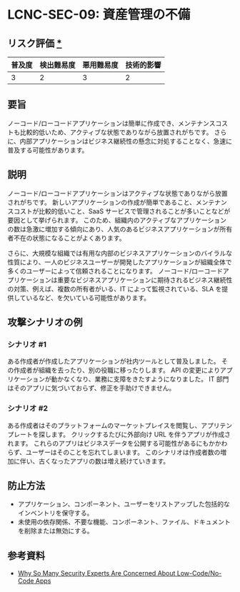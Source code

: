 # LCNC-SEC-09: 資産管理の不備

## リスク評価 [*](https://owasp.org/www-project-top-ten/2017/Note_About_Risks)

| 普及度 | 検出難易度 | 悪用難易度 | 技術的影響 |
| --- | --- | --- | --- |
| 3 | 2 | 3 | 2 |

## 要旨

ノーコード/ローコードアプリケーションは簡単に作成でき、メンテナンスコストも比較的低いため、アクティブな状態でありながら放置されがちです。
さらに、内部アプリケーションはビジネス継続性の懸念に対処することなく、急速に普及する可能性があります。

## 説明

ノーコード/ローコードアプリケーションはアクティブな状態でありながら放置されがちです。
新しいアプリケーションの作成が簡単であること、メンテナンスコストが比較的低いこと、SaaS サービスで管理されることが多いことなどが要因として挙げられます。
このため、組織内のアクティブなアプリケーションの数は急激に増加する傾向にあり、人気のあるビジネスアプリケーションが所有者不在の状態になることがよくあります。

さらに、大規模な組織では有用な内部のビジネスアプリケーションのバイラルな性質により、一人のビジネスユーザーが開発したアプリケーションが組織全体で多くのユーザーによって信頼されることになります。
ノーコード/ローコードアプリケーションは重要なビジネスアプリケーションに期待されるビジネス継続性の対策、例えば、複数の所有者がいる、IT によって監視されている、SLA を提供しているなど、を欠いている可能性があります。

## 攻撃シナリオの例

### シナリオ #1

ある作成者が作成したアプリケーションが社内ツールとして普及しました。
その作成者が組織を去ったり、別の役職に移ったりします。
API の変更によりアプリケーションが動かなくなり、業務に支障をきたすようになりました。
IT 部門はそのアプリに気づいておらず、修正を手助けできません。

### シナリオ #2

ある作成者はそのプラットフォームのマーケットプレイスを閲覧し、アプリテンプレートを探します。
クリックするたびに外部向け URL を伴うアプリが作成されます。
これらのアプリはビジネスデータを公開する可能性があるにもかかわらず、ユーザーはそのことを忘れてしまいます。
このシナリオは作成者数の増加に伴い、古くなったアプリの数は増え続けていきます。

## 防止方法

- アプリケーション、コンポーネント、ユーザーをリストアップした包括的なインベントリを保守する。
- 未使用の依存関係、不要な機能、コンポーネント、ファイル、ドキュメントを削除または無効にする。

## 参考資料

- [Why So Many Security Experts Are Concerned About Low-Code/No-Code Apps](https://www.darkreading.com/dr-tech/why-so-many-security-experts-are-concerned-about-low-code-no-code-apps)
